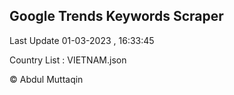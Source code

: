 

## Google Trends Keywords Scraper 
 
Last Update 01-03-2023 , 16:33:45

Country List :
VIETNAM.json



© Abdul Muttaqin 
